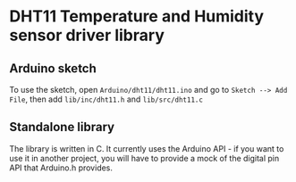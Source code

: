 # DHT11 Temperature and Humidity sensor driver library

## Arduino sketch

To use the sketch, open `Arduino/dht11/dht11.ino` and go to `Sketch --> Add File`, then add `lib/inc/dht11.h` and `lib/src/dht11.c`

## Standalone library

The library is written in C. It currently uses the Arduino API - if you want to use it in another project, you will have to provide a mock of the digital pin API that Arduino.h provides.
